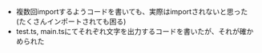 - 複数回importするようコードを書いても、実際はimportされないと思った(たくさんインポートされても困る)
- test.ts, main.tsにてそれぞれ文字を出力するコードを書いたが、それが確かめられた